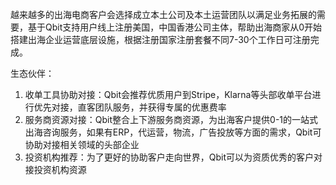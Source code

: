 越来越多的出海电商客户会选择成立本土公司及本土运营团队以满足业务拓展的需要，基于Qbit支持用户线上注册美国，中国香港公司主体，帮助出海商家从0开始搭建出海企业运营底层设施，根据注册国家注册套餐不同7-30个工作日可注册完成。



生态伙伴：

1. 收单工具协助对接：Qbit会推荐优质用户到Stripe，Klarna等头部收单平台进行优先对接，直客团队服务，并获得专属的优惠费率
2. 服务商资源对接：Qbit整合上下游服务商资源，为出海客户提供0-1的一站式出海咨询服务，如果有ERP，代运营，物流，广告投放等方面的需求，Qbit可协助对接相关领域的头部企业
3. 投资机构推荐：为了更好的协助客户走向世界，Qbit可以为资质优秀的客户对接投资机构资源